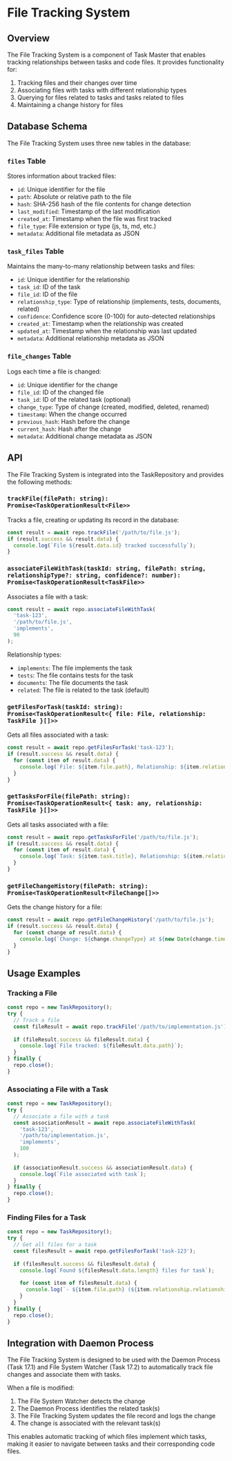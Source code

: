 # File Tracking System

## Overview

The File Tracking System is a component of Task Master that enables tracking relationships between tasks and code files. It provides functionality for:

1. Tracking files and their changes over time
2. Associating files with tasks with different relationship types
3. Querying for files related to tasks and tasks related to files
4. Maintaining a change history for files

## Database Schema

The File Tracking System uses three new tables in the database:

### `files` Table

Stores information about tracked files:

- `id`: Unique identifier for the file
- `path`: Absolute or relative path to the file
- `hash`: SHA-256 hash of the file contents for change detection
- `last_modified`: Timestamp of the last modification
- `created_at`: Timestamp when the file was first tracked
- `file_type`: File extension or type (js, ts, md, etc.)
- `metadata`: Additional file metadata as JSON

### `task_files` Table

Maintains the many-to-many relationship between tasks and files:

- `id`: Unique identifier for the relationship
- `task_id`: ID of the task
- `file_id`: ID of the file
- `relationship_type`: Type of relationship (implements, tests, documents, related)
- `confidence`: Confidence score (0-100) for auto-detected relationships
- `created_at`: Timestamp when the relationship was created
- `updated_at`: Timestamp when the relationship was last updated
- `metadata`: Additional relationship metadata as JSON

### `file_changes` Table

Logs each time a file is changed:

- `id`: Unique identifier for the change
- `file_id`: ID of the changed file
- `task_id`: ID of the related task (optional)
- `change_type`: Type of change (created, modified, deleted, renamed)
- `timestamp`: When the change occurred
- `previous_hash`: Hash before the change
- `current_hash`: Hash after the change
- `metadata`: Additional change metadata as JSON

## API

The File Tracking System is integrated into the TaskRepository and provides the following methods:

### `trackFile(filePath: string): Promise<TaskOperationResult<File>>`

Tracks a file, creating or updating its record in the database:

```typescript
const result = await repo.trackFile('/path/to/file.js');
if (result.success && result.data) {
  console.log(`File ${result.data.id} tracked successfully`);
}
```

### `associateFileWithTask(taskId: string, filePath: string, relationshipType?: string, confidence?: number): Promise<TaskOperationResult<TaskFile>>`

Associates a file with a task:

```typescript
const result = await repo.associateFileWithTask(
  'task-123',
  '/path/to/file.js',
  'implements',
  90
);
```

Relationship types:
- `implements`: The file implements the task
- `tests`: The file contains tests for the task
- `documents`: The file documents the task
- `related`: The file is related to the task (default)

### `getFilesForTask(taskId: string): Promise<TaskOperationResult<{ file: File, relationship: TaskFile }[]>>`

Gets all files associated with a task:

```typescript
const result = await repo.getFilesForTask('task-123');
if (result.success && result.data) {
  for (const item of result.data) {
    console.log(`File: ${item.file.path}, Relationship: ${item.relationship.relationshipType}`);
  }
}
```

### `getTasksForFile(filePath: string): Promise<TaskOperationResult<{ task: any, relationship: TaskFile }[]>>`

Gets all tasks associated with a file:

```typescript
const result = await repo.getTasksForFile('/path/to/file.js');
if (result.success && result.data) {
  for (const item of result.data) {
    console.log(`Task: ${item.task.title}, Relationship: ${item.relationship.relationshipType}`);
  }
}
```

### `getFileChangeHistory(filePath: string): Promise<TaskOperationResult<FileChange[]>>`

Gets the change history for a file:

```typescript
const result = await repo.getFileChangeHistory('/path/to/file.js');
if (result.success && result.data) {
  for (const change of result.data) {
    console.log(`Change: ${change.changeType} at ${new Date(change.timestamp).toLocaleString()}`);
  }
}
```

## Usage Examples

### Tracking a File

```typescript
const repo = new TaskRepository();
try {
  // Track a file
  const fileResult = await repo.trackFile('/path/to/implementation.js');
  
  if (fileResult.success && fileResult.data) {
    console.log(`File tracked: ${fileResult.data.path}`);
  }
} finally {
  repo.close();
}
```

### Associating a File with a Task

```typescript
const repo = new TaskRepository();
try {
  // Associate a file with a task
  const associationResult = await repo.associateFileWithTask(
    'task-123',
    '/path/to/implementation.js',
    'implements',
    100
  );
  
  if (associationResult.success && associationResult.data) {
    console.log(`File associated with task`);
  }
} finally {
  repo.close();
}
```

### Finding Files for a Task

```typescript
const repo = new TaskRepository();
try {
  // Get all files for a task
  const filesResult = await repo.getFilesForTask('task-123');
  
  if (filesResult.success && filesResult.data) {
    console.log(`Found ${filesResult.data.length} files for task`);
    
    for (const item of filesResult.data) {
      console.log(`- ${item.file.path} (${item.relationship.relationshipType})`);
    }
  }
} finally {
  repo.close();
}
```

## Integration with Daemon Process

The File Tracking System is designed to be used with the Daemon Process (Task 17.1) and File System Watcher (Task 17.2) to automatically track file changes and associate them with tasks.

When a file is modified:

1. The File System Watcher detects the change
2. The Daemon Process identifies the related task(s)
3. The File Tracking System updates the file record and logs the change
4. The change is associated with the relevant task(s)

This enables automatic tracking of which files implement which tasks, making it easier to navigate between tasks and their corresponding code files.